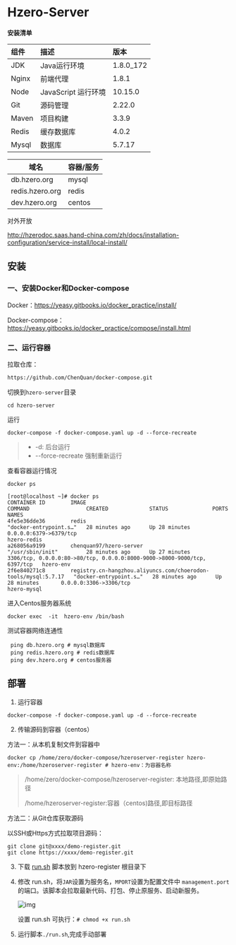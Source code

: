 # Hzero-Server
**安装清单**

| 组件           | 描述                | 版本      |
| :------------- | :------------------ | :-------- |
| JDK            | Java运行环境        | 1.8.0_172 |
| Nginx          | 前端代理            | 1.8.1     |
| Node           | JavaScript 运行环境 | 10.15.0   |
| Git            | 源码管理            | 2.22.0 |
| Maven          | 项目构建            | 3.3.9     |
| Redis | 缓存数据库   | 4.0.2                        |
| Mysql | 数据库       | 5.7.17                       |

| 域名            | 容器/服务 |
| --------------- | --------- |
| db.hzero.org    | mysql     |
| redis.hzero.org | redis     |
| dev.hzero.org   | centos    |

对外开放

http://hzerodoc.saas.hand-china.com/zh/docs/installation-configuration/service-install/local-install/

## 安装

### 一、安装Docker和Docker-compose

Docker：https://yeasy.gitbooks.io/docker_practice/install/

Docker-compose：https://yeasy.gitbooks.io/docker_practice/compose/install.html

### 二、运行容器

拉取仓库：

```bash
https://github.com/ChenQuan/docker-compose.git
```

切换到`hzero-server`目录

```shell
cd hzero-server
```

运行

```shell
docker-compose -f docker-compose.yaml up -d --force-recreate
```

> - -d: 后台运行
> - --force-recreate 强制重新运行

查看容器运行情况

```shell
docker ps
```

```shell
[root@localhost ~]# docker ps
CONTAINER ID        IMAGE                                                            COMMAND                  CREATED             STATUS              PORTS                                                                      NAMES
4fe5e36dde36        redis                                                            "docker-entrypoint.s…"   28 minutes ago      Up 28 minutes       0.0.0.0:6379->6379/tcp                                                     hzero-redis
a268056a9199        chenquan97/hzero-server                                          "/usr/sbin/init"         28 minutes ago      Up 27 minutes       3306/tcp, 0.0.0.0:80->80/tcp, 0.0.0.0:8000-9000->8000-9000/tcp, 6397/tcp   hzero-env
2f6e840271c8        registry.cn-hangzhou.aliyuncs.com/choerodon-tools/mysql:5.7.17   "docker-entrypoint.s…"   28 minutes ago      Up 28 minutes       0.0.0.0:3306->3306/tcp                                                     hzero-mysql

```

进入Centos服务器系统

```shell
docker exec  -it  hzero-env /bin/bash
```

测试容器网络连通性

```shell
 ping db.hzero.org # mysql数据库
 ping redis.hzero.org # redis数据库
 ping dev.hzero.org # centos服务器
```

## 部署

1. 运行容器

```shell
docker-compose -f docker-compose.yaml up -d --force-recreate
```

2. 传输源码到容器（centos）

方法一：从本机复制文件到容器中

```shell
docker cp /home/zero/docker-compose/hzeroserver-register hzero-env:/home/hzeroserver-register # hzero-env：为容器名称
```

> /home/zero/docker-compose/hzeroserver-register: 本地路径,即原始路径
>
> /home/hzeroserver-register:容器（centos)路径,即目标路径

方法二：从Git仓库获取源码

以SSH或Https方式拉取项目源码：

```shell
git clone git@xxxx/demo-register.git 
git clone https://xxxx/demo-register.git
```

3. 下载 [run.sh](http://hzerodoc.saas.hand-china.com/files/docs/installation-configuration/install/run.sh) 脚本放到 hzero-register 根目录下

4. 修改 run.sh，将`JAR`设置为服务名，`MPORT`设置为配置文件中 `management.port` 的端口。该脚本会拉取最新代码、打包、停止原服务、启动新服务。

   ![img](http://hzerodoc.saas.hand-china.com/img/docs/installation-configuration/install/1546075203.jpg)

   设置 run.sh 可执行：`# chmod +x run.sh`

5. 运行脚本`./run.sh`,完成手动部署